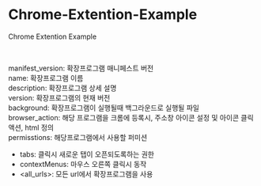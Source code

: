 # Chrome-Extention-Example
Chrome Extention Example

<br>

manifest_version: 확장프로그램 매니페스트 버전 <br>
name: 확장프로그램 이름 <br>
description: 확장프로그램 상세 설명 <br>
version: 확장프로그램의 현재 버전 <br>
background: 확장프로그램이 실행될때 백그라운드로 실행될 파일<br>
browser_action: 해당 프로그램을 크롬에 등록시, 주소창 아이콘 설정 및 아이콘 클릭 액션, html 정의 <br>
permisstions: 해당프로그램에서 사용할 퍼미션 <br>
- tabs: 클릭시 새로운 탭이 오픈되도록하는 권한 <br>
- contextMenus: 마우스 오른쪽 클릭시 동작 <br>
- <all_urls>: 모든 url에서 확장프로그램을 사용 <br>

<br>
